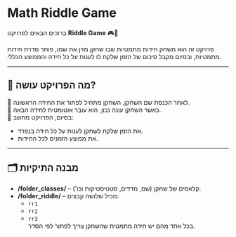 # Math Riddle Game

ברוכים הבאים לפרויקט **Riddle Game** 🎮🧩

פרויקט זה הוא משחק חידות מתמטיות שבו שחקן מזין את שמו, פותר סדרת חידות מתמטיות, ובסיום מקבל סיכום של הזמן שלקח לו לענות על כל חידה והממוצע הכללי.

---

## 🚀 מה הפרויקט עושה?

🔹 לאחר הכנסת שם השחקן, השחקן מתחיל לפתור את החידה הראשונה.  
🔹 כאשר השחקן עונה נכון, הוא עובר אוטומטית לחידה הבאה.  
🔹 בסיום, הפרויקט מחשב:
- את הזמן שלקח לשחקן לענות על כל חידה בנפרד.
- את ממוצע הזמנים לכל החידות.

---

## 🗂️ מבנה התיקיות

- **/folder_classes/** – קלאסים של שחקן (שם, מדדים, סטטיסטיקות וכו').  
- **/folder_riddle/** – מכיל שלושה קבצים:
  - `rr1`
  - `rr2`
  - `rr3`  
  בכל אחד מהם יש חידה מתמטית שהשחקן צריך לפתור לפי הסדר.


